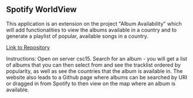 Spotify WorldView
-----------------------------------
This application is an extension on the project "Album Availability" which will add functionalities to view the albums available in a country and to generate a playlist of popular, available songs in a country.

[Link to Repository](https://github.com/itstheresa/spotifyWorldView)

Instructions: Open on server csc15. Search for an album - you will get a list of albums that you can then select from and see the tracklist ordered by popularity, as well as see the countries that the album is available in.  The website also leads to a Github page where albums can be searched by URI or dragged in from Spotify to then view on the map where an album is available.
